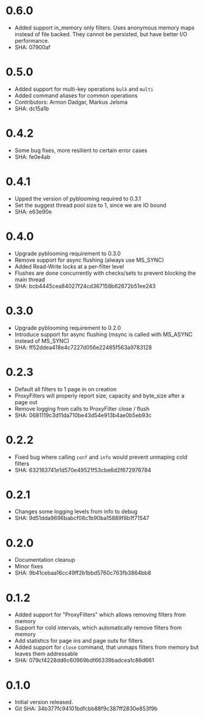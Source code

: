 # 0.6.0

 * Added support in_memory only filters. Uses anonymous memory maps
   instead of file backed. They cannot be persisted, but have better
   I/O performance.
 * SHA: 07900af

# 0.5.0

 * Added support for multi-key operations `bulk` and `multi`
 * Added command aliases for common operations
 * Contributors: Armon Dadgar, Markus Jelsma
 * SHA: dc15a1b

# 0.4.2

 * Some bug fixes, more resilient to certain error cases
 * SHA: fe0e4ab

# 0.4.1
 
 * Upped the version of pyblooming required to 0.3.1
 * Set the suggest thread pool size to 1, since we are IO bound
 * SHA: e63e90e

# 0.4.0 

 * Upgrade pyblooming requirement to 0.3.0
 * Remove support for async flushing (always use MS_SYNC)
 * Added Read-Write locks at a per-filter level
 * Flushes are done concurrently with checks/sets to prevent blocking the main thread
 * SHA: bcb4445cea84027f24cd367158b62672b51ee243

# 0.3.0

 * Upgrade pyblooming requirement to 0.2.0
 * Introduce support for async flushing (msync is called with MS_ASYNC instead of MS_SYNC)
 * SHA: ff52ddea418e4c7227d056e22485f563a9783128

# 0.2.3

 * Default all filters to 1 page in on creation
 * ProxyFilters will properly report size, capacity and byte_size after a page out
 * Remove logging from calls to ProxyFilter close / flush
 * SHA: 0681119c3d11da710be43d54e913b4ae0b5eb93c

# 0.2.2

 * Fixed bug where calling `conf` and `info` would prevent unmaping cold filters
 * SHA: 632163741e1d570e49521f53cbe6d2f672976784

# 0.2.1

 * Changes some logging levels from info to debug
 * SHA: 9d51dda9696babcf06c1b90ba15889f8b1f71547

# 0.2.0

 * Documentation cleanup
 * Minor fixes
 * SHA: 9b41cebaa16cc49ff2b1bbd5760c763fb3864bb8

# 0.1.2

 * Added support for "ProxyFilters" which allows removing filters from memory
 * Support for cold intervals, which automatically remove filters from memory
 * Add statistics for page ins and page outs for filters
 * Added support for `close` command, that unmaps filters from memory but leaves them addressable
 * SHA: 079cf4228dd6c60969bdf66339badcea1c86d661

# 0.1.0

 * Initial version released.
 * Git SHA: 34b377fc94101bdfcbb88f9c387ff2830e853f9b

